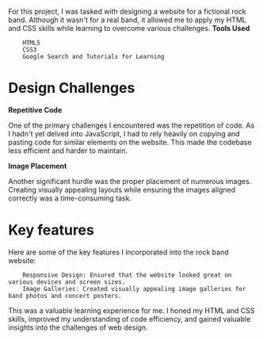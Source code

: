 For this project, I was tasked with designing a website for a fictional rock band. Although it wasn't for a real band, it allowed me to apply my HTML and CSS skills while learning to overcome various challenges.
**Tools Used**

        HTML5
        CSS3
        Google Search and Tutorials for Learning

# Design Challenges

**Repetitive Code**

One of the primary challenges I encountered was the repetition of code. As I hadn't yet delved into JavaScript, I had to rely heavily on copying and pasting code for similar elements on the website. This made the codebase less efficient and harder to maintain.

**Image Placement**

Another significant hurdle was the proper placement of numerous images. Creating visually appealing layouts while ensuring the images aligned correctly was a time-consuming task.

# Key features

Here are some of the key features I incorporated into the rock band website:

        Responsive Design: Ensured that the website looked great on various devices and screen sizes.
        Image Galleries: Created visually appealing image galleries for band photos and concert posters.


This was a valuable learning experience for me. I honed my HTML and CSS skills, improved my understanding of code efficiency, and gained valuable insights into the challenges of web design.
